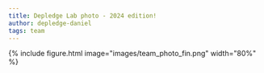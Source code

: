 ```yaml
---
title: Depledge Lab photo - 2024 edition!
author: depledge-daniel
tags: team
---
```


{%
  include figure.html
  image="images/team_photo_fin.png"
  width="80%"
%}

